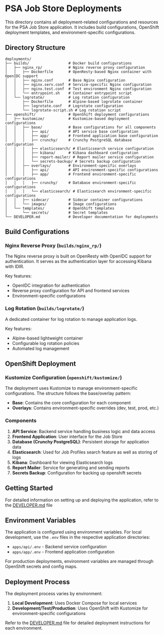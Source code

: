 # PSA Job Store Deployments

This directory contains all deployment-related configurations and resources for the PSA Job Store application. It includes build configurations, OpenShift deployment templates, and environment-specific configurations.

## Directory Structure

```
deployments/
├── builds/                  # Docker build configurations
│   ├── nginx_rp/            # Nginx reverse proxy configuration
│   │   ├── Dockerfile       # OpenResty-based Nginx container with OpenIDC support
│   │   ├── nginx.conf       # Base Nginx configuration
│   │   ├── nginx.serv.conf  # Service-specific Nginx configuration
│   │   ├── nginx.test.conf  # Test environment Nginx configuration
│   │   └── entrypoint.sh    # Container entrypoint script
│   └── logrotate/           # Log rotation configuration
│       ├── Dockerfile       # Alpine-based logrotate container
│       ├── logrotate.conf   # Logrotate configuration
│       └── logrotate-script.sh # Log rotation script
├── openshift/               # OpenShift deployment configurations
│   ├── kustomize/           # Kustomize-based deployment configurations
│   │   ├── base/            # Base configurations for all components
│   │   │   ├── api/         # API service base configuration
│   │   │   ├── app/         # Frontend application base configuration
│   │   │   ├── crunchy/     # Crunchy PostgreSQL database configuration
│   │   │   ├── elasticsearch/ # Elasticsearch service configuration
│   │   │   ├── kibana/      # Kibana dashboard configuration
│   │   │   ├── report-mailer/ # Report mailer service configuration
│   │   │   └── secrets-backup/ # Secrets backup configuration
│   │   ├── overlays/        # Environment-specific overlays
│   │   │   ├── api/         # API environment-specific configurations
│   │   │   ├── app/         # Frontend environment-specific configurations
│   │   │   ├── crunchy/     # Database environment-specific configurations
│   │   │   └── elasticsearch/ # Elasticsearch environment-specific configurations
│   │   ├── sidecar/         # Sidecar container configurations
│   │   └── images/          # Image configurations
│   └── templates/           # OpenShift templates
│       └── secrets/         # Secret templates
└── DEVELOPER.md             # Developer documentation for deployments
```

## Build Configurations

### Nginx Reverse Proxy (`builds/nginx_rp/`)

The Nginx reverse proxy is built on OpenResty with OpenIDC support for authentication. It serves as the authentication layer for accessing Kibana with IDIR.

Key features:

- OpenIDC integration for authentication
- Reverse proxy configuration for API and frontend services
- Environment-specific configurations

### Log Rotation (`builds/logrotate/`)

A dedicated container for log rotation to manage application logs.

Key features:

- Alpine-based lightweight container
- Configurable log rotation policies
- Automated log management

## OpenShift Deployment

### Kustomize Configuration (`openshift/kustomize/`)

The deployment uses Kustomize to manage environment-specific configurations. The structure follows the base/overlay pattern:

- **Base**: Contains the core configuration for each component
- **Overlays**: Contains environment-specific overrides (dev, test, prod, etc.)

### Components

1. **API Service**: Backend service handling business logic and data access
2. **Frontend Application**: User interface for the Job Store
3. **Database (Crunchy PostgreSQL)**: Persistent storage for application data
4. **Elasticsearch**: Used for Job Profiles search feature as well as storing of logs
5. **Kibana**: Dashboard for viewing Elasticsearch logs
6. **Report Mailer**: Service for generating and sending reports
7. **Secrets Backup**: Configuration for backing up openshift secrets

## Getting Started

For detailed information on setting up and deploying the application, refer to the [DEVELOPER.md](./DEVELOPER.md) file

## Environment Variables

The application is configured using environment variables. For local development, use the `.env` files in the respective application directories:

- `apps/api/.env` - Backend service configuration
- `apps/app/.env` - Frontend application configuration

For production deployments, environment variables are managed through OpenShift secrets and config maps.

## Deployment Process

The deployment process varies by environment:

1. **Local Development**: Uses Docker Compose for local services
2. **Development/Test/Production**: Uses OpenShift with Kustomize for environment-specific configurations

Refer to the [DEVELOPER.md](./DEVELOPER.md) file for detailed deployment instructions for each environment.
